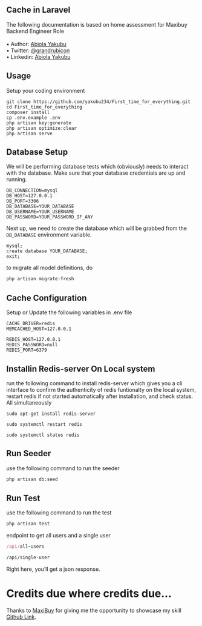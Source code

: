 ## Cache in Laravel

The following documentation is based on home assessment for Maxibuy Backend Engineer Role<br> <br>
• Author: [Abiola Yakubu](https://github.com/yakubu234) <br>
• Twitter: [@grandrubicon](https://twitter.com/grandrubicon) <br>
• Linkedin: [Abiola Yakubu](https://www.linkedin.com/in/abiolayakubu/) <br>

## Usage <br>

Setup your coding environment <br>

```
git clone https://github.com/yakubu234/First_time_for_everything.git
cd First_time_for_everything
composer install
cp .env.example .env
php artisan key:generate
php artisan optimize:clear
php artisan serve
```

## Database Setup <br>

We will be performing database tests which (obviously) needs to interact with the database. Make sure that your database credentials are up and running.

```
DB_CONNECTION=mysql
DB_HOST=127.0.0.1
DB_PORT=3306
DB_DATABASE=YOUR_DATABASE
DB_USERNAME=YOUR_USERNAME
DB_PASSWORD=YOUR_PASSWORD_IF_ANY
```

Next up, we need to create the database which will be grabbed from the `DB_DATABASE` environment variable.

```
mysql;
create database YOUR_DATABASE;
exit;
```

to migrate all model definitions, do

```bash
php artisan migrate:fresh
```

## Cache Configuration

Setup or Update the following variables in .env file

```
CACHE_DRIVER=redis
MEMCACHED_HOST=127.0.0.1

REDIS_HOST=127.0.0.1
REDIS_PASSWORD=null
REDIS_PORT=6379
```

## Installin Redis-server On Local system

run the following command to install redis-server which gives you a cli interface to confirm the authenticity of redis funtionalty on the local system, restart redis if not started automatically after installation, and check status. All simultaneously

```
sudo apt-get install redis-server
```

```
sudo systemctl restart redis
```

```
sudo systemctl status redis
```

## Run Seeder

use the following command to run the seeder

```bash
php artisan db:seed
```

## Run Test

use the following command to run the test

```bash
php artisan test
```

endpoint to get all users and a single user

```ruby
/api/all-users
```

```bash
/api/single-user
```

Right here, you’ll get a json response.

# Credits due where credits due…

Thanks to [MaxiBuy](https://www.maxibuy.co/) for giving me the opportunity to showcase my skill [Github Link](https://github.com/yakubu234/First_time_for_everything.git).

```

```
